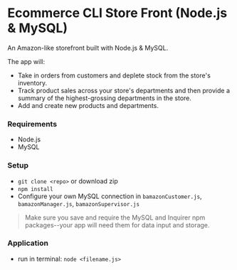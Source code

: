 # Ecommerce CLI Store Front (Node.js & MySQL)

An Amazon-like storefront built with Node.js & MySQL. 

The app will:
- Take in orders from customers and deplete stock from the store's inventory.
- Track product sales across your store's departments and then provide a summary of the highest-grossing departments in the store.
- Add and create new products and departments.

### Requirements
- Node.js
- MySQL

### Setup
- `git clone <repo>` or download zip
- `npm install`
- Configure your own MySQL connection in `bamazonCustomer.js`, `bamazonManager.js`, `bamazonSupervisor.js`
> Make sure you save and require the MySQL and Inquirer npm packages--your app will need them for data input and storage.

### Application
- run in terminal: `node <filename.js>`
